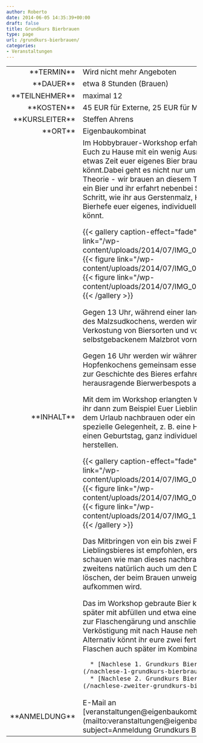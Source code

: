 ```yaml
---
author: Roberto
date: 2014-06-05 14:35:39+00:00
draft: false
title: Grundkurs Bierbrauen
type: page
url: /grundkurs-bierbrauen/
categories:
- Veranstaltungen
---
```


<table >
<tbody style="font-size: 1.2em;" >
<tr >

<td style="width: 20%; text-align: right;" >**TERMIN**
</td>

<td style="text-align: left;" >Wird nicht mehr Angeboten

</td>
</tr>
<tr >

<td style="width: 20%; text-align: right;" >**DAUER**
</td>

<td style="text-align: left;" >etwa 8 Stunden (Brauen)
</td>
</tr>
<tr >

<td style="width: 20%; text-align: right;" >**TEILNEHMER**
</td>

<td style="text-align: left;" >maximal 12
</td>
</tr>
<tr >

<td style="width: 20%; text-align: right;" >**KOSTEN**
</td>

<td style="text-align: left;" >45 EUR für Externe, 25 EUR für Mitglieder
</td>
</tr>
<tr >

<td style="width: 20%; text-align: right;" >**KURSLEITER**
</td>

<td style="text-align: left;" >Steffen Ahrens
</td>
</tr>
<tr >

<td style="width: 20%; text-align: right;" >**ORT**
</td>

<td style="text-align: left;" >Eigenbaukombinat
</td>
</tr>
<tr >

<td style="width: 20%; text-align: right;" >**INHALT**
</td>

<td style="text-align: left;" >Im Hobbybrauer-Workshop erfahrt ihr, wie ihr Euch zu Hause mit ein wenig Ausrüstung und etwas Zeit euer eigenes Bier brauen könnt.Dabei geht es nicht nur um trockene Theorie - wir brauen an diesem Tag zusammen ein Bier und ihr erfahrt nebenbei Schritt für Schritt, wie ihr aus Gerstenmalz, Hopfen und Bierhefe euer eigenes, individuelles Bier brauen könnt.


{{< gallery caption-effect="fade" >}}
  {{< figure link="/wp-content/uploads/2014/07/IMG_0876.jpg" >}}
{{< figure link="/wp-content/uploads/2014/07/IMG_0944.jpg" >}}
{{< figure link="/wp-content/uploads/2014/07/IMG_0933.jpg" >}}
{{< /gallery >}}

Gegen 13 Uhr, während einer langen Raststufe des Malzsudkochens, werden wir eine Verkostung von Biersorten und von selbstgebackenem Malzbrot vornehmen.

Gegen 16 Uhr werden wir während des Hopfenkochens gemeinsam essen, dabei etwas zur Geschichte des Bieres erfahren und herausragende Bierwerbespots anschauen.

Mit dem im Workshop erlangten Wissen könnt ihr dann zum Beispiel Euer Lieblingsbier aus dem Urlaub nachbrauen oder ein Bier für ein spezielle Gelegenheit, z. B. eine Hochzeit oder einen Geburtstag, ganz individuell selber herstellen.


{{< gallery caption-effect="fade" >}}
  {{< figure link="/wp-content/uploads/2014/07/IMG_0930.jpg" >}}
{{< figure link="/wp-content/uploads/2014/07/IMG_0979.jpg" >}}
{{< figure link="/wp-content/uploads/2014/07/IMG_1013.jpg" >}}
{{< /gallery >}}

Das Mitbringen von ein bis zwei Flaschen seines Lieblingsbieres ist empfohlen, erstens um zu schauen wie man dieses nachbrauen kann, und zweitens natürlich auch um den Durst zu löschen, der beim Brauen unweigerlich aufkommen wird.

Das im Workshop gebraute Bier könnt ihr dann später mit abfüllen und etwa einen Liter davon zur Flaschengärung und anschließenden Verköstigung mit nach Hause nehmen. Alternativ könnt ihr eure zwei fertig abgefüllten Flaschen auch später im Kombinat abholen.



 	  * [Nachlese 1. Grundkurs Bierbrauen](/nachlese-1-grundkurs-bierbrauen/)
 	  * [Nachlese 2. Grundkurs Bierbrauen](/nachlese-zweiter-grundkurs-bierbrauen/)


</td>
</tr>
<tr >

<td style="width: 20%; text-align: right;" >**ANMELDUNG**
</td>

<td style="text-align: left;" >E-Mail an [veranstaltungen@eigenbaukombinat.de](mailto:veranstaltungen@eigenbaukombinat.de?subject=Anmeldung Grundkurs Bierbrauen)
</td>
</tr>
</tbody>
</table>
